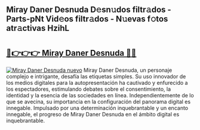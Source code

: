 ## Miray Daner Desnuda D𝚎sn𝚞dos filtr𝚊dos - Parts-pNt Vid𝚎os filtr𝚊dos - N𝚞evas f𝚘tos atr𝚊ctivas HzihL

# <h2><a href="http://mb94c4.tromn.icu/?c=Miray+Daner+Desnuda">🔗👉👉👉 Miray Daner Desnuda 🔗🔗</a></h2>

[![Miray Daner Desnuda nuevo](https://i.imgur.com/pEAQMta.gif)](http://mb94c4.tromn.icu/?c=Miray+Daner+Desnuda)
Miray Daner Desnuda, un personaje complejo e intrigante, desafía las etiquetas simples. Su uso innovador de los medios digitales para la autopresentación ha cautivado y enfurecido a los espectadores, estimulando debates sobre el consentimiento, la identidad y la esencia de las sociedades en línea. Independientemente de lo que se avecina, su importancia en la configuración del panorama digital es innegable. Impulsado por una determinación inquebrantable y un encanto innegable, el progreso de Miray Daner Desnuda en el ámbito digital es inquebrantable.
